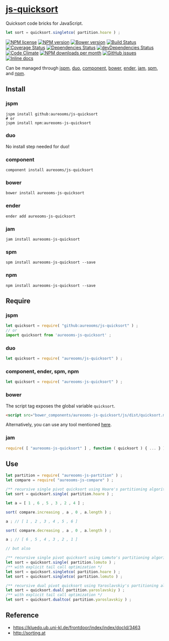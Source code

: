 [js-quicksort](http://aureooms.github.io/js-quicksort)
==

Quicksort code bricks for JavaScript.

```js
let sort = quicksort.singletco( partition.hoare ) ;
```

[![NPM license](http://img.shields.io/npm/l/aureooms-js-quicksort.svg?style=flat)](https://raw.githubusercontent.com/aureooms/js-quicksort/master/LICENSE)
[![NPM version](http://img.shields.io/npm/v/aureooms-js-quicksort.svg?style=flat)](https://www.npmjs.org/package/aureooms-js-quicksort)
[![Bower version](http://img.shields.io/bower/v/aureooms-js-quicksort.svg?style=flat)](http://bower.io/search/?q=aureooms-js-quicksort)
[![Build Status](http://img.shields.io/travis/aureooms/js-quicksort.svg?style=flat)](https://travis-ci.org/aureooms/js-quicksort)
[![Coverage Status](http://img.shields.io/coveralls/aureooms/js-quicksort.svg?style=flat)](https://coveralls.io/r/aureooms/js-quicksort)
[![Dependencies Status](http://img.shields.io/david/aureooms/js-quicksort.svg?style=flat)](https://david-dm.org/aureooms/js-quicksort#info=dependencies)
[![devDependencies Status](http://img.shields.io/david/dev/aureooms/js-quicksort.svg?style=flat)](https://david-dm.org/aureooms/js-quicksort#info=devDependencies)
[![Code Climate](http://img.shields.io/codeclimate/github/aureooms/js-quicksort.svg?style=flat)](https://codeclimate.com/github/aureooms/js-quicksort)
[![NPM downloads per month](http://img.shields.io/npm/dm/aureooms-js-quicksort.svg?style=flat)](https://www.npmjs.org/package/aureooms-js-quicksort)
[![GitHub issues](http://img.shields.io/github/issues/aureooms/js-quicksort.svg?style=flat)](https://github.com/aureooms/js-quicksort/issues)
[![Inline docs](http://inch-ci.org/github/aureooms/js-quicksort.svg?branch=master&style=shields)](http://inch-ci.org/github/aureooms/js-quicksort)


Can be managed through [jspm](https://github.com/jspm/jspm-cli),
[duo](https://github.com/duojs/duo),
[component](https://github.com/componentjs/component),
[bower](https://github.com/bower/bower),
[ender](https://github.com/ender-js/Ender),
[jam](https://github.com/caolan/jam),
[spm](https://github.com/spmjs/spm),
and [npm](https://github.com/npm/npm).

## Install

### jspm
```terminal
jspm install github:aureooms/js-quicksort
# or
jspm install npm:aureooms-js-quicksort
```
### duo
No install step needed for duo!

### component
```terminal
component install aureooms/js-quicksort
```

### bower
```terminal
bower install aureooms-js-quicksort
```

### ender
```terminal
ender add aureooms-js-quicksort
```

### jam
```terminal
jam install aureooms-js-quicksort
```

### spm
```terminal
spm install aureooms-js-quicksort --save
```

### npm
```terminal
npm install aureooms-js-quicksort --save
```

## Require
### jspm
```js
let quicksort = require( "github:aureooms/js-quicksort" ) ;
// or
import quicksort from 'aureooms-js-quicksort' ;
```
### duo
```js
let quicksort = require( "aureooms/js-quicksort" ) ;
```

### component, ender, spm, npm
```js
let quicksort = require( "aureooms-js-quicksort" ) ;
```

### bower
The script tag exposes the global variable `quicksort`.
```html
<script src="bower_components/aureooms-js-quicksort/js/dist/quicksort.min.js"></script>
```
Alternatively, you can use any tool mentioned [here](http://bower.io/docs/tools/).

### jam
```js
require( [ "aureooms-js-quicksort" ] , function ( quicksort ) { ... } ) ;
```

## Use

```js
let partition = require( "aureooms-js-partition" ) ;
let compare = require( "aureooms-js-compare" ) ;

/** recursive single pivot quicksort using Hoare's partitioning algorithm*/
let sort = quicksort.single( partition.hoare ) ;

let a = [ 1 , 6 , 5 , 3 , 2 , 4 ] ;

sort( compare.increasing , a , 0 , a.length ) ;

a ; // [ 1 , 2 , 3 , 4 , 5 , 6 ]

sort( compare.decreasing , a , 0 , a.length ) ;

a ; // [ 6 , 5 , 4 , 3 , 2 , 1 ]

// but also

/** recursive single pivot quicksort using Lomuto's partitioning algorithm */
let sort = quicksort.single( partition.lomuto ) ;
/** with explicit tail call optimization */
let sort = quicksort.singletco( partition.hoare ) ;
let sort = quicksort.singletco( partition.lomuto ) ;

/** recursive dual pivot quicksort using Yaroslavskiy's partitioning algorithm*/
let sort = quicksort.dual( partition.yaroslavskiy ) ;
/** with explicit tail call optimization */
let sort = quicksort.dualtco( partition.yaroslavskiy ) ;
```

## Reference

  - https://kluedo.ub.uni-kl.de/frontdoor/index/index/docId/3463
  - http://sorting.at
